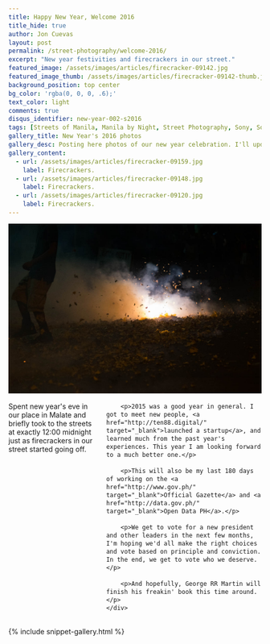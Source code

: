 ```yaml
---
title: Happy New Year, Welcome 2016
title_hide: true
author: Jon Cuevas
layout: post
permalink: /street-photography/welcome-2016/
excerpt: "New year festivities and firecrackers in our street."
featured_image: /assets/images/articles/firecracker-09142.jpg
featured_image_thumb: /assets/images/articles/firecracker-09142-thumb.jpg
background_position: top center
bg_color: 'rgba(0, 0, 0, .6);'
text_color: light
comments: true
disqus_identifier: new-year-002-s2016
tags: [Streets of Manila, Manila by Night, Street Photography, Sony, Sony A7Sii, Jupiter 37A, Leica, Manila, Photography, Mirrorless, Politics]
gallery_title: New Year's 2016 photos
gallery_desc: Posting here photos of our new year celebration. I'll update this as I gather more photos.
gallery_content:
  - url: /assets/images/articles/firecracker-09159.jpg
    label: Firecrackers.
  - url: /assets/images/articles/firecracker-09148.jpg
    label: Firecrackers.    
  - url: /assets/images/articles/firecracker-09120.jpg
    label: Firecrackers.
---
```


<div class="row">
	<div class="large-8 columns">
		<div class="aligncenter">
			<img src="/assets/images/articles/firecracker-09142.jpg">
		</div>		
	</div>
	<div class="large-4 columns">
		<p class="lead">Spent new year's eve in our place in Malate and briefly took to the streets at exactly 12:00 midnight just as firecrackers in our street started going off.</p>

		<p>2015 was a good year in general. I got to meet new people, <a href="http://ten88.digital/" target="_blank">launched a startup</a>, and learned much from the past year's experiences. This year I am looking forward to a much better one.</p>

		<p>This will also be my last 180 days of working on the <a href="http://www.gov.ph/" target="_blank">Official Gazette</a> and <a href="http://data.gov.ph/" target="_blank">Open Data PH</a>.</p>

		<p>We get to vote for a new president and other leaders in the next few months, I'm hoping we'd all make the right choices and vote based on principle and conviction. In the end, we get to vote who we deserve.</p>

		<p>And hopefully, George RR Martin will finish his freakin' book this time around.</p>
	</div>
</div>
<br>
{% include snippet-gallery.html %}

<!-- Taken using a [MC Jupiter-37A 135mm f/3.5 KMZ][6] lens at 1/200s f/4 ISO 6400. [See image on Flickr][1]{:target="_blank"} for EXIF. Posted originally on my [Instagram][2]{:target="_blank"}. -->

[1]: https://www.flickr.com/photos/archondigital/23754507939/
[2]: https://www.instagram.com/p/BACIqktGq3I/
[4]: /topic/manila/
[5]: /topic/sony-a7sii/
[6]: /topic/jupiter-37a/